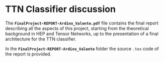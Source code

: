 # TTN Classifier discussion

The **`FinalProject-REPORT-Ardino_Valente.pdf`** file contains the final report describing all the aspects of this project, starting from the theoretical background in HEP and Tensor Networks, up to the presentation of a final architecture for the TTN classifier.

In the **`FinalProject-REPORT-Ardino_Valente`** folder the source `.tex` code of the report is provided. 
